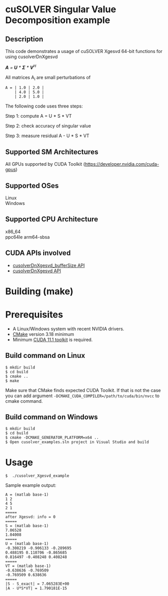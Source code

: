 # cuSOLVER Singular Value Decomposition example

## Description

This code demonstrates a usage of cuSOLVER Xgesvd 64-bit functions for using cusolverDnXgesvd

_**A** = **U** * **&Sigma;** * **V**<sup>H</sup>_

All matrices A<sub>i</sub> are small perturbations of
```
A = | 1.0 | 2.0 |
    | 4.0 | 5.0 |
    | 2.0 | 1.0 |
```

The following code uses three steps:

Step 1: compute A = U * S * VT

Step 2: check accuracy of singular value

Step 3: measure residual A - U * S * VT

## Supported SM Architectures

All GPUs supported by CUDA Toolkit (https://developer.nvidia.com/cuda-gpus)  

## Supported OSes

Linux  
Windows

## Supported CPU Architecture

x86_64  
ppc64le
arm64-sbsa

## CUDA APIs involved
- [cusolverDnXgesvd_bufferSize API](https://docs.nvidia.com/cuda/cusolver/index.html#cuSolverDnXgesvd)
- [cusolverDnXgesvd API](https://docs.nvidia.com/cuda/cusolver/index.html#cuSolverDnXgesvd)

# Building (make)

# Prerequisites
- A Linux/Windows system with recent NVIDIA drivers.
- [CMake](https://cmake.org/download) version 3.18 minimum
- Minimum [CUDA 11.1 toolkit](https://developer.nvidia.com/cuda-downloads) is required.

## Build command on Linux
```
$ mkdir build
$ cd build
$ cmake ..
$ make
```
Make sure that CMake finds expected CUDA Toolkit. If that is not the case you can add argument `-DCMAKE_CUDA_COMPILER=/path/to/cuda/bin/nvcc` to cmake command.

## Build command on Windows
```
$ mkdir build
$ cd build
$ cmake -DCMAKE_GENERATOR_PLATFORM=x64 ..
$ Open cusolver_examples.sln project in Visual Studio and build
```

# Usage
```
$  ./cusolver_Xgesvd_example
```

Sample example output:

```
A = (matlab base-1)
1 2
4 5
2 1
=====
after Xgesvd: info = 0
=====
S = (matlab base-1)
7.06528
1.04008
=====
U = (matlab base-1)
-0.308219 -0.906133 -0.289695
0.488195 0.110706 -0.865685
0.816497 -0.408248 0.408248
=====
VT = (matlab base-1)
-0.638636 -0.769509
-0.769509 0.638636
=====
|S - S_exact| = 7.065283E+00
|A - U*S*VT| = 1.790181E-15
```
